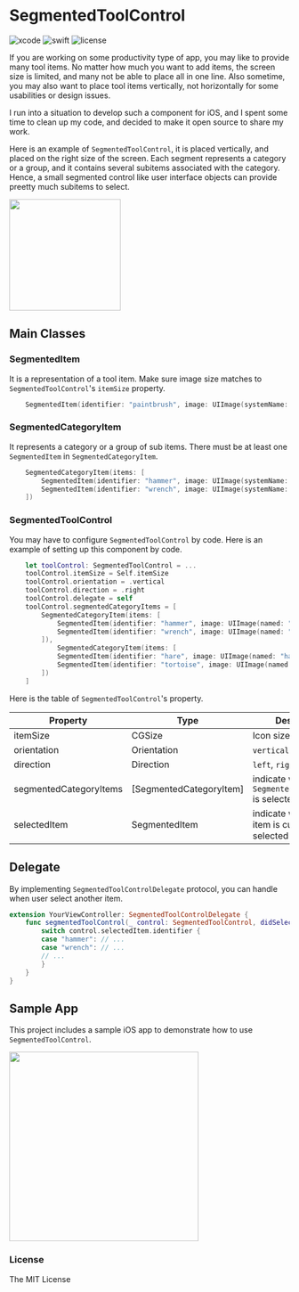 #  SegmentedToolControl

![xcode](https://img.shields.io/badge/Xcode-11.1-blue)
![swift](https://img.shields.io/badge/Swift-5.1-orange.svg)
![license](https://img.shields.io/badge/License-MIT-yellow.svg)

If you are working on some productivity type of app, you may like to provide many tool items.  No matter how much you want to add items, the screen size is limited, and many not be able to place all in one line.  Also sometime, you may also want to place tool items vertically, not horizontally for some usabilities or design issues.

I run into a situation to develop such a component for iOS, and I spent some time to clean up my code, and decided to make it open source to share my work.

Here is an example of `SegmentedToolControl`, it is placed vertically, and placed on the right size of the screen.  Each segment represents a category or a group, and it contains several subitems associated with the category.  Hence, a small segmented control like user interface objects can provide preetty much subitems to select.

<img src="https://qiita-user-contents.imgix.net/https%3A%2F%2Fqiita-image-store.s3.ap-northeast-1.amazonaws.com%2F0%2F65634%2F0643ef1c-abc2-b034-e242-84c9796dac4a.png?ixlib=rb-1.2.2&auto=compress%2Cformat&gif-q=60&s=d0f3c5d8f0816d3c213812921357052b" width="200"/>


## Main Classes

### SegmentedItem

It is a representation of a tool item. Make sure image size matches to `SegmentedToolControl`'s `itemSize` property.

```.swift
	SegmentedItem(identifier: "paintbrush", image: UIImage(systemName: "paintbrush")
```

### SegmentedCategoryItem

It represents a category or a group of sub items. There must be at least one `SegmentedItem` in `SegmentedCategoryItem`.

```.swift
    SegmentedCategoryItem(items: [
        SegmentedItem(identifier: "hammer", image: UIImage(systemName: "hammer"),
        SegmentedItem(identifier: "wrench", image: UIImage(systemName: "wrench")
    ])
```

### SegmentedToolControl

You may have to configure `SegmentedToolControl` by code. Here is an example of setting up this component by code.

```.swift
    let toolControl: SegmentedToolControl = ...
    toolControl.itemSize = Self.itemSize
    toolControl.orientation = .vertical
    toolControl.direction = .right
    toolControl.delegate = self
    toolControl.segmentedCategoryItems = [
        SegmentedCategoryItem(items: [
            SegmentedItem(identifier: "hammer", image: UIImage(named: "hammer"),
            SegmentedItem(identifier: "wrench", image: UIImage(named: "wrench")
        ]),
            SegmentedCategoryItem(items: [
            SegmentedItem(identifier: "hare", image: UIImage(named: "hare"),
            SegmentedItem(identifier: "tortoise", image: UIImage(named: "tortoise")
        ])
    ]
```

Here is the table of `SegmentedToolControl`'s property.


| Property | Type | Description |
| ---------| ---- | ----------- |
| itemSize | CGSize | Icon size of an item |
| orientation | Orientation | `vertical` or `horizontal` |
| direction | Direction | `left`, `right`, `up`, `down` |
| segmentedCategoryItems | [SegmentedCategoryItem] | indicate which `SegmentedCategoryItem` is selected. |
| selectedItem | SegmentedItem | indicate which tool item is currently selected |

## Delegate

By implementing `SegmentedToolControlDelegate` protocol, you can handle when user select another item.

```.swift
extension YourViewController: SegmentedToolControlDelegate {
    func segmentedToolControl(_ control: SegmentedToolControl, didSelectItem: SegmentedItem) {
        switch control.selectedItem.identifier {
        case "hammer": // ...
        case "wrench": // ...
        // ...
        }
    }
}
```

## Sample App

This project includes a sample iOS app to demonstrate how to use `SegmentedToolControl`.

<img src="https://qiita-image-store.s3.ap-northeast-1.amazonaws.com/0/65634/94c6025b-a666-93d6-fa50-31cd686d3ed2.png" width="340"/>

### License

The MIT License


